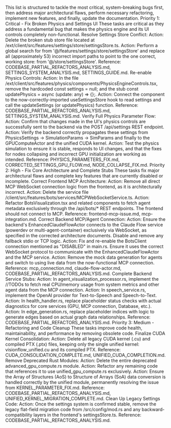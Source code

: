 This list is structured to tackle the most critical, system-breaking bugs first, then address major architectural flaws, perform necessary refactoring, implement new features, and finally, update the documentation.
Priority 1: Critical - Fix Broken Physics and Settings UI
These tasks are critical as they address a fundamental bug that makes the physics engine and its UI controls completely non-functional.
Resolve Settings Store Conflict:
Action: Delete the broken stub store file located at /ext/client/src/features/settings/store/settingsStore.ts.
Action: Perform a global search for from '@/features/settings/store/settingsStore' and replace all (approximately 53) incorrect import paths to point to the one correct, working store: from '@/store/settingsStore'.
Reference: CODEBASE_PARTIAL_REFACTORS_ANALYSIS.md, SETTINGS_SYSTEM_ANALYSIS.md, SETTINGS_GUIDE.md.
Re-enable Physics Controls:
Action: In the file /ext/client/src/features/physics/components/PhysicsEngineControls.tsx, remove the hardcoded const settings = null; and the stub const updatePhysics = async (update: any) => {};.
Action: Connect the component to the now-correctly-imported useSettingsStore hook to read settings and call the updateSettings (or updatePhysics) function.
Reference: CODEBASE_PARTIAL_REFACTORS_ANALYSIS.md, SETTINGS_SYSTEM_ANALYSIS.md.
Verify Full Physics Parameter Flow:
Action: Confirm that changes made in the UI's physics controls are successfully sent to the backend via the POST /api/settings REST endpoint.
Action: Verify the backend correctly propagates these settings from PhysicsSettings -> SimulationParams -> SimParams and finally to the GPUComputeActor and the unified CUDA kernel.
Action: Test the physics simulation to ensure it is stable, responds to UI changes, and that the fixes for nodes collapsing and incorrect GPU initialization are working as intended.
Reference: PHYSICS_PARAMETERS_FIX.md, CORRECTED_SETTINGS_GPU_FLOW.md, NODE_COLLAPSE_FIX.md.
Priority 2: High - Fix Core Architecture and Complete Stubs
These tasks fix major architectural flaws and complete key features that are currently disabled or incomplete.
Correct Frontend MCP Architecture:
Action: Remove all direct MCP WebSocket connection logic from the frontend, as it is architecturally incorrect.
Action: Delete the service file /client/src/features/bots/services/MCPWebSocketService.ts.
Action: Refactor BotsVisualization.tsx and related components to fetch agent metadata exclusively through the /api/bots/* REST endpoints. The frontend should not connect to MCP.
Reference: frontend-mcp-issue.md, mcp-integration.md.
Correct Backend MCP/Agent Connection:
Action: Ensure the backend's EnhancedClaudeFlowActor connects to the Claude Flow service (powerdev or multi-agent-container) exclusively via WebSocket, as specified in the corrected architecture documents. Disable and remove any fallback stdio or TCP logic.
Action: Fix and re-enable the BotsClient connection mentioned as "DISABLED" in main.rs. Ensure it uses the correct WebSocket protocol to communicate with the EnhancedClaudeFlowActor and the MCP service.
Action: Remove the mock data generation for agents and switch to using live data from the now-functional MCP connection.
Reference: mcp_connection.md, claude-flow-actor.md, CODEBASE_PARTIAL_REFACTORS_ANALYSIS.md.
Complete Backend Service Stubs:
Action: In agent_visualization_processor.rs, implement the //TODOs to fetch real CPU/memory usage from system metrics and other agent data from the MCP connection.
Action: In speech_service.rs, implement the OpenAI provider for Text-to-Speech and Speech-to-Text.
Action: In health_handler.rs, replace placeholder status checks with actual diagnostics for core services (GPU, MCP connection, Database, etc.).
Action: In edge_generation.rs, replace placeholder indices with logic to generate edges based on actual graph data relationships.
Reference: CODEBASE_PARTIAL_REFACTORS_ANALYSIS.md.
Priority 3: Medium - Refactoring and Code Cleanup
These tasks improve code health, maintainability, and performance by removing obsolete code.
Finalize CUDA Kernel Consolidation:
Action: Delete all legacy CUDA kernel (.cu) and compiled PTX (.ptx) files, keeping only the single unified kernel: visionflow_unified.cu and its compiled PTX.
Reference: CUDA_CONSOLIDATION_COMPLETE.md, UNIFIED_CUDA_COMPLETION.md.
Remove Deprecated Rust Modules:
Action: Delete the entire deprecated advanced_gpu_compute.rs module.
Action: Refactor any remaining code that references it to use unified_gpu_compute.rs exclusively.
Action: Ensure the Array of Structures (AoS) to Structure of Arrays (SoA) data conversion is handled correctly by the unified module, permanently resolving the issue from KERNEL_PARAMETER_FIX.md.
Reference: CODEBASE_PARTIAL_REFACTORS_ANALYSIS.md, UNIFIED_KERNEL_MIGRATION_COMPLETE.md.
Clean Up Legacy Settings Code:
Action: Once the settings system is confirmed stable, remove the legacy flat-field migration code from /src/config/mod.rs and any backward-compatibility layers in the frontend's settingsStore.ts.
Reference: CODEBASE_PARTIAL_REFACTORS_ANALYSIS.md.

